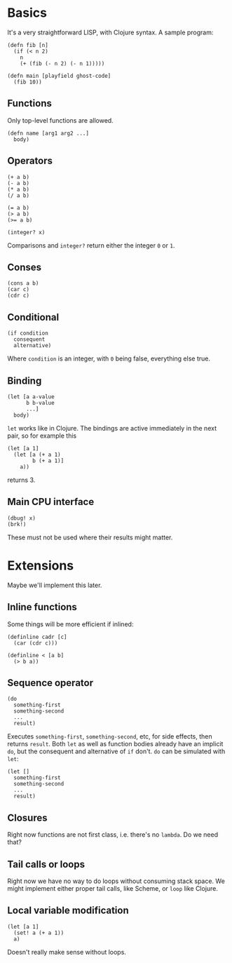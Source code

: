 # Basics

It's a very straightforward LISP, with Clojure syntax.  A sample program:

    (defn fib [n]
	  (if (< n 2)
	    n
		(+ (fib (- n 2) (- n 1)))))

    (defn main [playfield ghost-code]
	  (fib 10))

## Functions

Only top-level functions are allowed.

    (defn name [arg1 arg2 ...]
	  body)

## Operators

    (+ a b)
	(- a b)
	(* a b)
	(/ a b)

	(= a b)
	(> a b)
	(>= a b)

    (integer? x)

Comparisons and `integer?` return either the integer `0` or `1`.

## Conses

    (cons a b)
	(car c)
	(cdr c)

## Conditional

    (if condition
	  consequent
	  alternative)

Where `condition` is an integer, with `0` being false, everything else
true.

## Binding

    (let [a a-value
	      b b-value
		  ...]
      body)

`let` works like in Clojure.  The bindings are active immediately in
the next pair, so for example this

    (let [a 1]
	  (let [a (+ a 1)
	        b (+ a 1)]
	    a))

returns 3.

## Main CPU interface

    (dbug! x)
	(brk!)

These must not be used where their results might matter.

# Extensions

Maybe we'll implement this later.

## Inline functions

Some things will be more efficient if inlined:

    (definline cadr [c]
	  (car (cdr c)))

	(definline < [a b]
	  (> b a))

## Sequence operator

    (do
	  something-first
	  something-second
	  ...
	  result)

Executes `something-first`, `something-second`, etc, for side effects,
then returns `result`.  Both `let` as well as function bodies already
have an implicit `do`, but the consequent and alternative of `if`
don't.  `do` can be simulated with `let`:

    (let []
	  something-first
	  something-second
	  ...
	  result)

## Closures

Right now functions are not first class, i.e. there's no `lambda`.  Do
we need that?

## Tail calls or loops

Right now we have no way to do loops without consuming stack space.
We might implement either proper tail calls, like Scheme, or `loop`
like Clojure.

## Local variable modification

    (let [a 1]
	  (set! a (+ a 1))
	  a)

Doesn't really make sense without loops.
